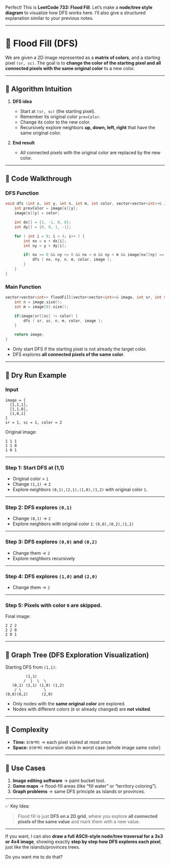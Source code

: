 Perfect! This is **LeetCode 733: Flood Fill**. Let’s make a **node/tree style diagram** to visualize how DFS works here. I’ll also give a structured explanation similar to your previous notes.

---

# 📝 Flood Fill (DFS)

We are given a 2D image represented as a **matrix of colors**, and a starting pixel `(sr, sc)`.
The goal is to **change the color of the starting pixel and all connected pixels with the same original color** to a new color.

---

## 🔹 Algorithm Intuition

1. **DFS idea**

   * Start at `(sr, sc)` (the starting pixel).
   * Remember its original color `prevColor`.
   * Change its color to the new color.
   * Recursively explore neighbors **up, down, left, right** that have the same original color.

2. **End result**

   * All connected pixels with the original color are replaced by the new color.

---

## 🔹 Code Walkthrough

### DFS Function

```cpp
void dfs (int x, int y, int n, int m, int color, vector<vector<int>>& image) {
    int prevColor = image[x][y];
    image[x][y] = color;

    int dx[] = {1, -1, 0, 0};
    int dy[] = {0, 0, 1, -1};

    for ( int i = 0; i < 4; i++ ) {
        int nx = x + dx[i];
        int ny = y + dy[i];

        if( nx >= 0 && ny >= 0 && nx < n && ny < m && image[nx][ny] == prevColor ) {
            dfs ( nx, ny, n, m, color, image );
        }
    }
}
```

### Main Function

```cpp
vector<vector<int>> floodFill(vector<vector<int>>& image, int sr, int sc, int color) {
    int n = image.size();
    int m = image[0].size();

    if(image[sr][sc] != color) {
        dfs ( sr, sc, n, m, color, image );
    }

    return image;
}
```

* Only start DFS if the starting pixel is not already the target color.
* DFS explores **all connected pixels of the same color**.

---

## 🔹 Dry Run Example

### Input

```
image = [
  [1,1,1],
  [1,1,0],
  [1,0,1]
]
sr = 1, sc = 1, color = 2
```

Original image:

```
1 1 1
1 1 0
1 0 1
```

---

### Step 1: Start DFS at (1,1)

* Original color = `1`
* Change `(1,1)` → `2`
* Explore neighbors `(0,1),(2,1),(1,0),(1,2)` with original color `1`.

---

### Step 2: DFS explores `(0,1)`

* Change `(0,1)` → `2`
* Explore neighbors with original color `1`: `(0,0),(0,2),(1,1)`

---

### Step 3: DFS explores `(0,0)` and `(0,2)`

* Change them → `2`
* Explore neighbors recursively

---

### Step 4: DFS explores `(1,0)` and `(2,0)`

* Change them → `2`

---

### Step 5: Pixels with color `0` are skipped.

Final image:

```
2 2 2
2 2 0
2 0 1
```

---

## 🔹 Graph Tree (DFS Exploration Visualization)

Starting DFS from `(1,1)`:

```
         (1,1)
        /  |  \  \
   (0,1) (2,1) (1,0) (1,2)
    / \          \
(0,0)(0,2)      (2,0)
```

* Only nodes with the **same original color** are explored.
* Nodes with different colors (`0` or already changed) are **not visited**.

---

## 🔹 Complexity

* **Time:** `O(N*M)` → each pixel visited at most once
* **Space:** `O(N*M)` recursion stack in worst case (whole image same color)

---

## 🔹 Use Cases

1. **Image editing software** → paint bucket tool.
2. **Game maps** → flood-fill areas (like “fill water” or “territory coloring”).
3. **Graph problems** → same DFS principle as islands or provinces.

---

✅ Key Idea:

> Flood fill is just **DFS on a 2D grid**, where you explore **all connected pixels of the same value** and mark them with a new value.

---

If you want, I can also **draw a full ASCII-style node/tree traversal for a 3x3 or 4x4 image**, showing exactly **step by step how DFS explores each pixel**, just like the islands/provinces trees.

Do you want me to do that?

